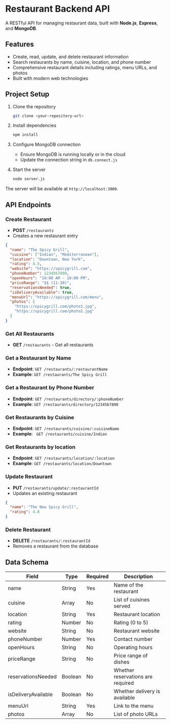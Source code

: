 # Restaurant Backend API

A RESTful API for managing restaurant data, built with **Node.js**, **Express**, and **MongoDB**.

## Features

- Create, read, update, and delete restaurant information
- Search restaurants by name, cuisine, location, and phone number
- Comprehensive restaurant details including ratings, menu URLs, and photos
- Built with modern web technologies

## Project Setup

1. Clone the repository
   ```bash
   git clone <your-repository-url>
   ```

2. Install dependencies
   ```bash
   npm install
   ```

3. Configure MongoDB connection
   - Ensure MongoDB is running locally or in the cloud
   - Update the connection string in `db.connect.js`

4. Start the server
   ```bash
   node server.js
   ```

The server will be available at `http://localhost:3000`.

## API Endpoints

### Create Restaurant
- **POST** `/restaurants`
- Creates a new restaurant entry
```json
{
  "name": "The Spicy Grill",
  "cuisine": ["Indian", "Mediterranean"],
  "location": "Downtown, New York",
  "rating": 4.5,
  "website": "https://spicygrill.com",
  "phoneNumber": 1234567890,
  "openHours": "10:00 AM - 10:00 PM",
  "priceRange": "$$ (11-30)",
  "reservationsNeeded": true,
  "isDeliveryAvailable": true,
  "menuUrl": "https://spicygrill.com/menu",
  "photos": [
    "https://spicygrill.com/photo1.jpg",
    "https://spicygrill.com/photo2.jpg"
  ]
}
```

### Get All Restaurants
- **GET** `/restaurants` - Get all restaurants
### Get a Restaurant by Name
- **Endpoint**: ``GET /restaurants/:restaurantName``
- **Example**: ``GET /restaurants/The Spicy Grill``
### Get a Restaurant by Phone Number
- **Endpoint**: ``GET /restaurants/directory/:phoneNumber``
- **Example**: ``GET /restaurants/directory/1234567890``
### Get Restaurants by Cuisine 
- **Endpoint**: ``GET /restaurants/cuisine/:cuisineName``
- **Example**: `` GET /restaurants/cuisine/Indian``
### Get Restaurants by location
- **Endpoint**: ``GET /restaurants/location/:location``
- **Example**: ``GET /restaurants/location/Downtown``

### Update Restaurant
- **PUT** `/restaurants/update/:restaurantId`
- Updates an existing restaurant
```json
{
  "name": "The New Spicy Grill",
  "rating": 4.8
}
```

### Delete Restaurant
- **DELETE** `/restaurants/:restaurantId`
- Removes a restaurant from the database

## Data Schema

| Field | Type | Required | Description |
|-------|------|----------|-------------|
| name | String | Yes | Name of the restaurant |
| cuisine | Array | No | List of cuisines served |
| location | String | Yes | Restaurant location |
| rating | Number | No | Rating (0 to 5) |
| website | String | No | Restaurant website |
| phoneNumber | Number | Yes | Contact number |
| openHours | String | No | Operating hours |
| priceRange | String | No | Price range of dishes |
| reservationsNeeded | Boolean | No | Whether reservations are required |
| isDeliveryAvailable | Boolean | No | Whether delivery is available |
| menuUrl | String | Yes | Link to the menu |
| photos | Array | No | List of photo URLs |

